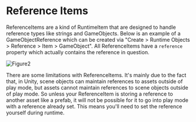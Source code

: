 # Reference Items

ReferenceItems are a kind of RuntimeItem that are designed to handle reference types like strings and GameObjects. Below is an example of a GameObjectReference which can be created via "Create > Runtime Objects > Reference > Item > GameObject". All ReferenceItems have a `reference` property which actually contains the reference in question.

![Figure2](~/images/runtimeItems2.png)

There are some limitations with ReferenceItems. It's mainly due to the fact that, in Unity, scene objects can maintain references to assets outside of play mode, but assets cannot maintain references to scene objects outside of play mode. So unless your ReferenceItem is storing a reference to another asset like a prefab, it will not be possible for it to go into play mode with a reference already set. This means you'll need to set the reference yourself during runtime.